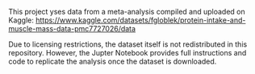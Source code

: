 This project yses data from a meta-analysis compiled and uploaded on Kaggle:
https://www.kaggle.com/datasets/fgloblek/protein-intake-and-muscle-mass-data-pmc7727026/data


Due to licensing restrictions, the dataset itself is not redistributed in this repository. However, the Jupter Notebook provides full instructions and code to replicate the analysis once the dataset is downloaded.
